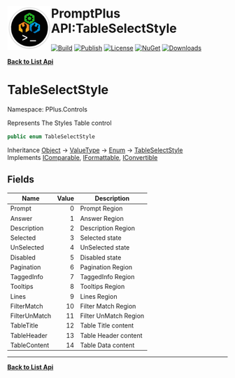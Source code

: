 # <img align="left" width="100" height="100" src="../images/icon.png">PromptPlus API:TableSelectStyle 

[![Build](https://github.com/FRACerqueira/PromptPlus/workflows/Build/badge.svg)](https://github.com/FRACerqueira/PromptPlus/actions/workflows/build.yml)
[![Publish](https://github.com/FRACerqueira/PromptPlus/actions/workflows/publish.yml/badge.svg)](https://github.com/FRACerqueira/PromptPlus/actions/workflows/publish.yml)
[![License](https://img.shields.io/badge/License-MIT-brightgreen.svg)](https://github.com/FRACerqueira/PromptPlus/blob/master/LICENSE)
[![NuGet](https://img.shields.io/nuget/v/PromptPlus)](https://www.nuget.org/packages/PromptPlus/)
[![Downloads](https://img.shields.io/nuget/dt/PromptPlus)](https://www.nuget.org/packages/PromptPlus/)

[**Back to List Api**](./apis.md)

# TableSelectStyle

Namespace: PPlus.Controls

Represents The Styles Table control

```csharp
public enum TableSelectStyle
```

Inheritance [Object](https://docs.microsoft.com/en-us/dotnet/api/system.object) → [ValueType](https://docs.microsoft.com/en-us/dotnet/api/system.valuetype) → [Enum](https://docs.microsoft.com/en-us/dotnet/api/system.enum) → [TableSelectStyle](./pplus.controls.tableselectstyle.md)<br>
Implements [IComparable](https://docs.microsoft.com/en-us/dotnet/api/system.icomparable), [IFormattable](https://docs.microsoft.com/en-us/dotnet/api/system.iformattable), [IConvertible](https://docs.microsoft.com/en-us/dotnet/api/system.iconvertible)

## Fields

| Name | Value | Description |
| --- | --: | --- |
| Prompt | 0 | Prompt Region |
| Answer | 1 | Answer Region |
| Description | 2 | Description Region |
| Selected | 3 | Selected state |
| UnSelected | 4 | UnSelected state |
| Disabled | 5 | Disabled state |
| Pagination | 6 | Pagination Region |
| TaggedInfo | 7 | TaggedInfo Region |
| Tooltips | 8 | Tooltips Region |
| Lines | 9 | Lines Region |
| FilterMatch | 10 | Filter Match Region |
| FilterUnMatch | 11 | Filter UnMatch Region |
| TableTitle | 12 | Table Title content |
| TableHeader | 13 | Table Header content |
| TableContent | 14 | Table Data content |


- - -
[**Back to List Api**](./apis.md)
